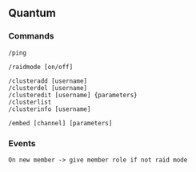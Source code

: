 ## Quantum

### Commands

```
/ping

/raidmode [on/off]

/clusteradd [username]
/clusterdel [username]
/clusteredit [username] {parameters}
/clusterlist
/clusterinfo [username]

/embed [channel] [parameters]
```

### Events

```
On new member -> give member role if not raid mode
```
